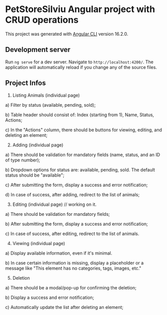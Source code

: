 # PetStoreSilviu Angular project with CRUD operations

This project was generated with [Angular CLI](https://github.com/angular/angular-cli) version 16.2.0.

## Development server

Run `ng serve` for a dev server. Navigate to `http://localhost:4200/`. The application will automatically reload if you change any of the source files.

## Project Infos

1. Listing Animals (individual page)

a) Filter by status (available, pending, sold);

b) Table header should consist of: Index (starting from 1), Name, Status, Actions;

c) In the "Actions" column, there should be buttons for viewing, editing, and deleting an element;

2. Adding (individual page)

a) There should be validation for mandatory fields (name, status, and an ID of type number);

b) Dropdown options for status are: available, pending, sold. The default status should be "available";

c) After submitting the form, display a success and error notification;

d) In case of success, after adding, redirect to the list of animals;

3. Editing (individual page) // working on it.

a) There should be validation for mandatory fields;

b) After submitting the form, display a success and error notification;

c) In case of success, after editing, redirect to the list of animals.

4. Viewing (individual page)

a) Display available information, even if it's minimal.

b) In case certain information is missing, display a placeholder or a message like "This element has no categories, tags, images, etc."

5. Deletion

a) There should be a modal/pop-up for confirming the deletion;

b) Display a success and error notification;

c) Automatically update the list after deleting an element;
